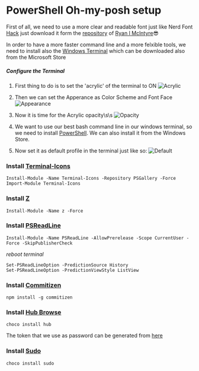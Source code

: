 # PowerShell Oh-my-posh setup

First of all, we need to use a more clear and readable font just like Nerd Font [Hack](https://github.com/ryanoasis/nerd-fonts/releases/download/v2.1.0/Hack.zip) just download it form the [repository](https://github.com/ryanoasis/nerd-fonts) of [Ryan l Mclntyre](https://github.com/ryanoasis)😎

In order to have a more faster command line and a more felxible tools, we need to install also the [Windows Terminal](https://github.com/microsoft/terminal) which can be downloaded also from the Microsoft Store

##### Configure the Terminal
1. First thing to do is to set the 'acrylic' of the terminal to ON
![Acrylic](https://i.ibb.co/412Dkhc/Capture.png)

2. Then we can set the Apperance as Color Scheme and Font Face
![Appearance](https://i.ibb.co/mCNM4Sc/Capture.png)

3. Now it is time for the Acrylic opacity\s\s
![Opacity](https://i.ibb.co/Wgd1pW9/Capture.png)

4. We want to use our best bash command line in our windows terminal, so we need to install [PowerShell](https://github.com/PowerShell/PowerShell/releases/tag/v7.2.2). We can also install it from the Windows Store.

5. Now set it as default profile in the terminal just like so:
![Default](https://i.ibb.co/ggnmG95/Cattura.png)

### Install [Terminal-Icons](https://github.com/devblackops/Terminal-Icons)
```
Install-Module -Name Terminal-Icons -Repository PSGallery -Force
Import-Module Terminal-Icons
```

### Install [Z](https://github.com/rupa/z)
```
Install-Module -Name z -Force
```

### Install [PSReadLine](https://github.com/PowerShell/PSReadLine)
```
Install-Module -Name PSReadLine -AllowPrerelease -Scope CurrentUser -Force -SkipPublisherCheck
```
_reboot terminal_
```
Set-PSReadLineOption -PredictionSource History
Set-PSReadLineOption -PredictionViewStyle ListView
```

### Install [Commitizen](https://github.com/commitizen/cz-cli)
```
npm install -g commitizen
```

### Install [Hub Browse](https://github.com/github/hub)
```
choco install hub
```
The token that we use as password can be generated from [here](https://github.com/settings/tokens)

### Install [Sudo](https://community.chocolatey.org/packages/Sudo)
```
choco install sudo
```
